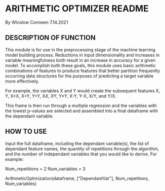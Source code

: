 ARITHMETIC OPTIMIZER README
====================================
By Winslow Conneen
7.14.2021


DESCRIPTION OF FUNCTION
------------------------------------
This module is for use in the preprocessing stage of the machine learning model building process. Reductions in input
dimensionality and increases in variable meaningfulness both result in an increase in accuracy for a given model. To
accomplish both these goals, this module uses basic arithmetic combinations of features to produce features that
better partition frequently occurring data structures for the purposes of predicting a target variable more effectively.

For example, the variables X and Y would create the subsequent features X, Y, X+X, X+Y, Y+Y, X*X, X*Y, Y*Y, X-Y, Y-X, X/Y, and Y/X.

This frame is then run through a multiple regression and the variables with the lowest p-values are selected and
assembled into a final dataframe with the dependant variable.

HOW TO USE
------------------------------------
Input the full dataframe, including the dependant variable(s), the list of dependant feature names, the quantity of
repetitions through the algorithm, and the number of independant variables that you would like to derive. For example:

Num_repetitions = 2
Num_variables = 3

ArithmeticOptimization(dataframe, ["DependantVar"], Num_repetitons, Num_variables)
